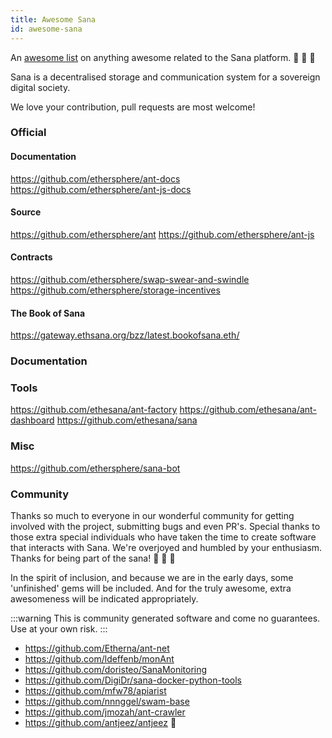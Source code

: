 ```yaml
---
title: Awesome Sana
id: awesome-sana
---
```


An [awesome list](https://awesome.re) on anything awesome related to the Sana platform. 🐝  🐝  🐝

Sana is a decentralised storage and communication system for a sovereign digital society.

We love your contribution, pull requests are most welcome!

### Official

#### Documentation

https://github.com/ethersphere/ant-docs
https://github.com/ethersphere/ant-js-docs

#### Source

https://github.com/ethersphere/ant
https://github.com/ethersphere/ant-js

#### Contracts

https://github.com/ethersphere/swap-swear-and-swindle
https://github.com/ethersphere/storage-incentives

#### The Book of Sana

https://gateway.ethsana.org/bzz/latest.bookofsana.eth/

### Documentation

### Tools

https://github.com/ethesana/ant-factory
https://github.com/ethesana/ant-dashboard
https://github.com/ethesana/sana

### Misc

https://github.com/ethersphere/sana-bot

### Community

Thanks so much to everyone in our wonderful community for getting
involved with the project, submitting bugs and even PR's. Special
thanks to those extra special individuals who have taken the time to
create software that interacts with Sana. We're overjoyed and humbled
by your enthusiasm. Thanks for being part of the sana!  🐝 🐝 🐝

In the spirit of inclusion, and because we are in the early days, some 'unfinished' gems will be included. And for the truly awesome, extra awesomeness will be indicated appropriately.

:::warning
This is community generated software and come no guarantees. Use at your own risk.
:::

- https://github.com/Etherna/ant-net
- https://github.com/ldeffenb/monAnt
- https://github.com/doristeo/SanaMonitoring
- https://github.com/DigiDr/sana-docker-python-tools
- https://github.com/mfw78/apiarist
- https://github.com/nnnggel/swam-base
- https://github.com/jmozah/ant-crawler
- https://github.com/antjeez/antjeez 👀

